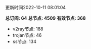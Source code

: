 更新时间2022-10-11 08:01:04

**总订阅: 64**
**总节点: 4509**
**有效节点: 368**
- v2ray节点: 188
- trojan节点: 46
- ss节点: 134
